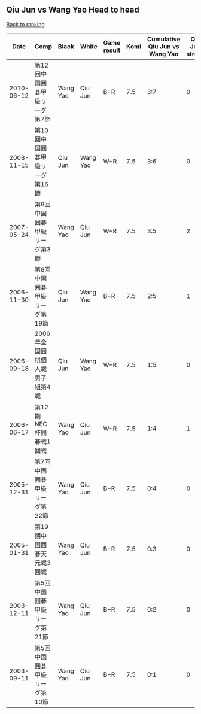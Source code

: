 ## Qiu Jun vs Wang Yao Head to head

[Back to ranking](../../index.md)




| **Date** | **Comp** | **Black** | **White** | **Game result** | **Komi** | **Cumulative Qiu Jun vs Wang Yao** | **Qiu Jun streak** | **Wang Yao streak** | 
| --- | --- | --- | --- | --- | --- | --- | --- | --- |
| 2010-06-12 | 第12回中国囲碁甲級リーグ第7節 | Wang Yao | Qiu Jun | B+R | 7.5 | 3:7 | 0 | 2 | 
| 2008-11-15 | 第10回中国囲碁甲級リーグ第16節 | Qiu Jun | Wang Yao | W+R | 7.5 | 3:6 | 0 | 1 | 
| 2007-05-24 | 第9回中国囲碁甲級リーグ第3節 | Wang Yao | Qiu Jun | W+R | 7.5 | 3:5 | 2 | 0 | 
| 2006-11-30 | 第8回中国囲碁甲級リーグ第19節 | Qiu Jun | Wang Yao | B+R | 7.5 | 2:5 | 1 | 0 | 
| 2006-09-18 | 2006年全国囲棋個人戦男子組第4戦 | Qiu Jun | Wang Yao | W+R | 7.5 | 1:5 | 0 | 1 | 
| 2006-06-17 | 第12期NEC杯囲碁戦1回戦 | Wang Yao | Qiu Jun | W+R | 7.5 | 1:4 | 1 | 0 | 
| 2005-12-31 | 第7回中国囲碁甲級リーグ第22節 | Wang Yao | Qiu Jun | B+R | 7.5 | 0:4 | 0 | 4 | 
| 2005-01-31 | 第19期中国囲碁天元戦3回戦 | Wang Yao | Qiu Jun | B+R | 7.5 | 0:3 | 0 | 3 | 
| 2003-12-11 | 第5回中国囲碁甲級リーグ第21節 | Wang Yao | Qiu Jun | B+R | 7.5 | 0:2 | 0 | 2 | 
| 2003-09-11 | 第5回中国囲碁甲級リーグ第10節 | Wang Yao | Qiu Jun | B+R | 7.5 | 0:1 | 0 | 1 |




